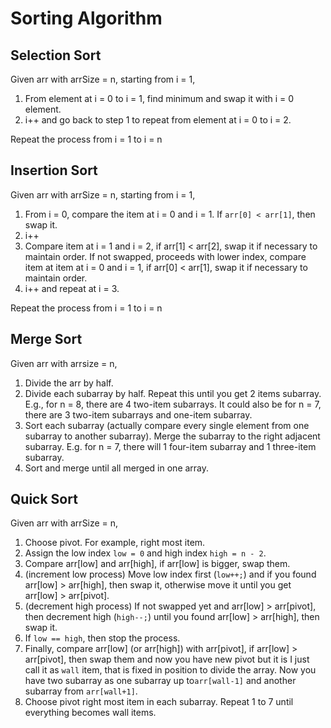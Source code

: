 # Sorting Algorithm

## Selection Sort

Given arr with arrSize = n, starting from i = 1,
1. From element at i = 0 to i = 1, find minimum and swap it with i = 0 element.
2. i++ and go back to step 1 to repeat from element at i = 0 to i = 2.

Repeat the process from i = 1 to i = n

## Insertion Sort

Given arr with arrSize = n, starting from i = 1,
1. From i = 0, compare the item at i = 0 and i = 1. If `arr[0] < arr[1]`, then swap it.
2. i++
3. Compare item at i = 1 and i = 2, if arr[1] < arr[2], swap it if necessary to maintain order. If not swapped, proceeds with lower index, compare item at item at i = 0 and i = 1, if arr[0] < arr[1], swap it if necessary to maintain order.
4. i++ and repeat at i = 3.

Repeat the process from i = 1 to i = n

## Merge Sort

Given arr with arrsize = n,

1. Divide the arr by half.
2. Divide each subarray by half. Repeat this until you get 2 items subarray. E.g., for n = 8, there are 4 two-item subarrays. It could also be for n = 7, there are 3 two-item subarrays and one-item subarray.
3. Sort each subarray (actually compare every single element from one subarray to another subarray). Merge the subarray to the right adjacent subarray. E.g. for n = 7, there will 1 four-item subarray and 1 three-item subarray.
4. Sort and merge until all merged in one array.


## Quick Sort

Given arr with arrSize = n,

1. Choose pivot. For example, right most item.
2. Assign the low index `low = 0` and high index `high = n - 2`.
3. Compare arr[low] and arr[high], if arr[low] is bigger, swap them.
4. (increment low process) Move low index first (`low++;`) and if you found arr[low] > arr[high], then swap it, otherwise move it until you get arr[low] > arr[pivot].
5. (decrement high process) If not swapped yet and arr[low] > arr[pivot], then decrement high (`high--;`) until you found arr[low] > arr[high], then swap it.
6. If `low == high`, then stop the process.
7. Finally, compare arr[low] (or arr[high]) with arr[pivot], if arr[low] > arr[pivot], then swap them and now you have new pivot but it is I just call it as `wall` item, that is fixed in position to divide the array. Now you have two subarray as one subarray up to`arr[wall-1]` and another subarray from `arr[wall+1]`.
8. Choose pivot right most item in each subarray. Repeat 1 to 7 until everything becomes wall items.


